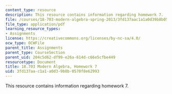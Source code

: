 ```yaml
---
content_type: resource
description: This resource contains information regarding homework 7.
file: /courses/18-703-modern-algebra-spring-2013/3fd137aac1a1a0d39b8b0570f8e62993_MIT18_703S13_h7.pdf
file_type: application/pdf
learning_resource_types:
- Assignments
license: https://creativecommons.org/licenses/by-nc-sa/4.0/
ocw_type: OCWFile
parent_title: Assignments
parent_type: CourseSection
parent_uid: 204c5d62-df99-e26a-614d-c66e5cfbe449
resourcetype: Document
title: 18.703 Modern Algebra, Homework 7
uid: 3fd137aa-c1a1-a0d3-9b8b-0570f8e62993
---
```

This resource contains information regarding homework 7.